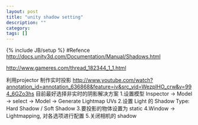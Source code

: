 ```yaml
---
layout: post
title: "unity shadow setting"
description: ""
category: 
tags: []
---
```

{% include JB/setup %}
#Refence
http://docs.unity3d.com/Documentation/Manual/Shadows.html

http://www.gameres.com/thread_182344_1_1.html

利用projector 制作实时投影
http://www.youtube.com/watch?annotation_id=annotation_636868&feature=iv&src_vid=WezpIHO_crw&v=994_6GZo3hs
目前最好选择非实时的阴影解决方案
1.设置模型 Inspector -> Model -> select -> Model -> Generate Lightmap UVs
2.设置 Light 的 Shadow Type: Hard Shadow / Soft Shadow
3.要投影的物体设置为 static
4.Window -> Lightmapping, 对各选项进行配置
5.关闭相机的 shadow
